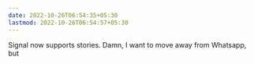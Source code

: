 ```yaml
---
date: 2022-10-26T06:54:35+05:30
lastmod: 2022-10-26T06:54:57+05:30
---
```


Signal now supports stories. Damn, I want to move away from Whatsapp, but

